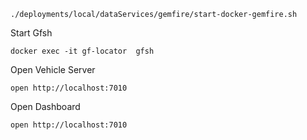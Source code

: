 

```shell
./deployments/local/dataServices/gemfire/start-docker-gemfire.sh
```


Start Gfsh

```shell
docker exec -it gf-locator  gfsh
```


Open Vehicle Server
```shell
open http://localhost:7010
```

Open Dashboard
```shell
open http://localhost:7010
```